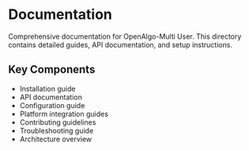 # Documentation

Comprehensive documentation for OpenAlgo-Multi User. This directory contains detailed guides, API documentation, and setup instructions.

## Key Components
- Installation guide
- API documentation
- Configuration guide
- Platform integration guides
- Contributing guidelines
- Troubleshooting guide
- Architecture overview
